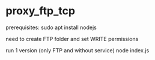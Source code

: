 # proxy_ftp_tcp

prerequisites:
sudo apt install nodejs

need to create FTP folder and set WRITE permissions

run 1 version (only FTP and without service)
node index.js
